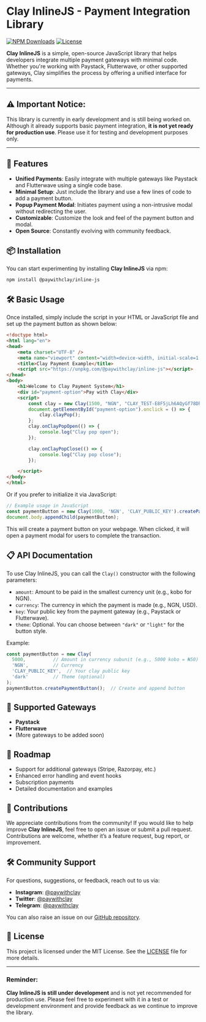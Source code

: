 # Clay InlineJS - Payment Integration Library

[![NPM Downloads](https://img.shields.io/npm/dw/@paywithclay/inline-js)](https://www.npmjs.com/package/@paywithclay/inline-js)
[![License](https://img.shields.io/npm/l/@paywithclay/inline-js)](LICENSE)



**Clay InlineJS** is a simple, open-source JavaScript library that helps developers integrate multiple payment gateways with minimal code. Whether you're working with Paystack, Flutterwave, or other supported gateways, Clay simplifies the process by offering a unified interface for payments.

---

## ⚠️ **Important Notice:**

This library is currently in early development and is still being worked on. Although it already supports basic payment integration, **it is not yet ready for production use**. Please use it for testing and development purposes only.

---

## 🚀 Features

- **Unified Payments**: Easily integrate with multiple gateways like Paystack and Flutterwave using a single code base.
- **Minimal Setup**: Just include the library and use a few lines of code to add a payment button.
- **Popup Payment Modal**: Initiates payment using a non-intrusive modal without redirecting the user.
- **Customizable**: Customize the look and feel of the payment button and modal.
- **Open Source**: Constantly evolving with community feedback.

## 📦 Installation

You can start experimenting by installing **Clay InlineJS** via npm:

```
npm install @paywithclay/inline-js
```

## 🛠️ Basic Usage

Once installed, simply include the script in your HTML or JavaScript file and set up the payment button as shown below:

```html
<!doctype html>
<html lang="en">
<head>
    <meta charset="UTF-8" />
    <meta name="viewport" content="width=device-width, initial-scale=1.0" />
    <title>Clay Payment Example</title>
    <script src="https://unpkg.com/@paywithclay/inline-js"></script>
</head>
<body>
    <h1>Welcome to Clay Payment System</h1>
    <div id="payment-option">Pay with Clay</div>
    <script>
        const clay = new Clay(1500, "NGN", "CLAY_TEST-E8F5jLh6AQyGf78Dhmk2Yt7yPs3UkFdR4qS9GvLxWcO", "dark");
        document.getElementById("payment-option").onclick = () => {
            clay.clayPop();
        };
        clay.onClayPopOpen(() => {
            console.log("Clay pop open");
        });

        clay.onClayPopClose(() => {
            console.log("Clay pop close");
        });

    </script>
</body>
</html>

```

Or if you prefer to initialize it via JavaScript:

```javascript
// Example usage in JavaScript
const paymentButton = new Clay(1000, 'NGN', 'CLAY_PUBLIC_KEY').createPaymentButton();
document.body.appendChild(paymentButton);
```

This will create a payment button on your webpage. When clicked, it will open a payment modal for users to complete the transaction.

## 📋 API Documentation

To use Clay InlineJS, you can call the `Clay()` constructor with the following parameters:

- `amount`: Amount to be paid in the smallest currency unit (e.g., kobo for NGN).
- `currency`: The currency in which the payment is made (e.g., NGN, USD).
- `key`: Your public key from the payment gateway (e.g., Paystack or Flutterwave).
- `theme`: Optional. You can choose between `"dark"` or `"light"` for the button style.

Example:

```javascript
const paymentButton = new Clay(
  5000,          // Amount in currency subunit (e.g., 5000 kobo = ₦50)
  'NGN',         // Currency
  'CLAY_PUBLIC_KEY',  // Your clay public key
  'dark'         // Theme (optional)
);
paymentButton.createPaymentButton();  // Create and append button
```

## 🎯 Supported Gateways

- **Paystack**
- **Flutterwave**
- (More gateways to be added soon)

## 🚧 Roadmap

- Support for additional gateways (Stripe, Razorpay, etc.)
- Enhanced error handling and event hooks
- Subscription payments
- Detailed documentation and examples

## 💬 Contributions

We appreciate contributions from the community! If you would like to help improve **Clay InlineJS**, feel free to open an issue or submit a pull request. Contributions are welcome, whether it’s a feature request, bug report, or improvement.

## 🛠️ Community Support

For questions, suggestions, or feedback, reach out to us via:

- **Instagram**: [@paywithclay](https://instagram.com/paywithclay)
- **Twitter**: [@paywithclay](https://twitter.com/paywithclay)
- **Telegram**: [@paywithclay](https://t.me/paywithclay)

You can also raise an issue on our [GitHub repository](https://github.com/paywithclay/inline-js).

## 📄 License

This project is licensed under the MIT License. See the [LICENSE](LICENSE) file for more details.

---

### **Reminder:**

**Clay InlineJS is still under development** and is not yet recommended for production use. Please feel free to experiment with it in a test or development environment and provide feedback as we continue to improve the library.

